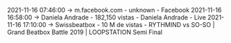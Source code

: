 2021-11-16 07:46:00 -> m.facebook.com - unknown - Facebook
2021-11-16 16:58:00 -> Daniela Andrade - 182,150 vistas - Daniela Andrade - Live
2021-11-16 17:10:00 -> Swissbeatbox - 10 M de vistas - RYTHMIND vs SO-SO | Grand Beatbox Battle 2019 | LOOPSTATION Semi Final
